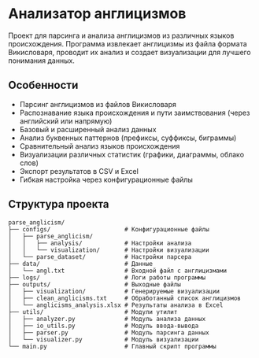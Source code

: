 # Анализатор англицизмов

Проект для парсинга и анализа англицизмов из различных языков происхождения. Программа извлекает англицизмы из файла формата Викисловаря, проводит их анализ и создает визуализации для лучшего понимания данных.

## Особенности

- Парсинг англицизмов из файлов Викисловаря
- Распознавание языка происхождения и пути заимствования (через английский или напрямую)
- Базовый и расширенный анализ данных
- Анализ буквенных паттернов (префиксы, суффиксы, биграммы)
- Сравнительный анализ языков происхождения
- Визуализации различных статистик (графики, диаграммы, облако слов)
- Экспорт результатов в CSV и Excel
- Гибкая настройка через конфигурационные файлы

## Структура проекта

```
parse_anglicism/
├── configs/                     # Конфигурационные файлы
│   ├── parse_anglicism/
│   │   ├── analysis/            # Настройки анализа
│   │   └── visualization/       # Настройки визуализации
│   └── parse_dataset/           # Настройки парсера
├── data/                        # Данные
│   └── angl.txt                 # Входной файл с англицизмами
├── logs/                        # Логи работы программы
├── outputs/                     # Выходные файлы
│   ├── visualization/           # Генерируемые визуализации
│   ├── clean_anglicisms.txt     # Обработанный список англицизмов
│   └── anglicisms_analysis.xlsx # Результаты анализа в Excel
├── utils/                       # Модули утилит
│   ├── analyzer.py              # Модуль анализа данных
│   ├── io_utils.py              # Модуль ввода-вывода
│   ├── parser.py                # Модуль парсинга данных
│   └── visualizer.py            # Модуль визуализации
└── main.py                      # Главный скрипт программы
```

